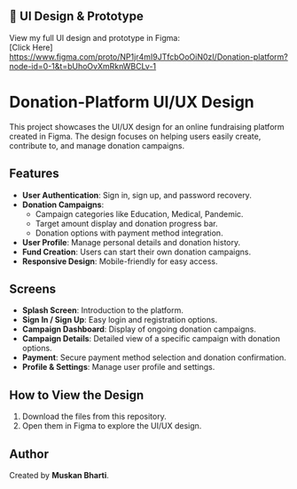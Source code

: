 ## 🎨 UI Design & Prototype  
View my full UI design and prototype in Figma:  
[Click Here]
https://www.figma.com/proto/NP1jr4mI9JTfcbOoOiN0zI/Donation-platform?node-id=0-1&t=bUhoOvXmRknWBCLv-1
# Donation-Platform UI/UX Design


This project showcases the UI/UX design for an online fundraising platform created in Figma. The design focuses on helping users easily create, contribute to, and manage donation campaigns.

## Features
- **User Authentication**: Sign in, sign up, and password recovery.
- **Donation Campaigns**:
  - Campaign categories like Education, Medical, Pandemic.
  - Target amount display and donation progress bar.
  - Donation options with payment method integration.
- **User Profile**: Manage personal details and donation history.
- **Fund Creation**: Users can start their own donation campaigns.
- **Responsive Design**: Mobile-friendly for easy access.

## Screens
- **Splash Screen**: Introduction to the platform.
- **Sign In / Sign Up**: Easy login and registration options.
- **Campaign Dashboard**: Display of ongoing donation campaigns.
- **Campaign Details**: Detailed view of a specific campaign with donation options.
- **Payment**: Secure payment method selection and donation confirmation.
- **Profile & Settings**: Manage user profile and settings.

## How to View the Design
1. Download the files from this repository.
2. Open them in Figma to explore the UI/UX design.

## Author
Created by **Muskan Bharti**.
